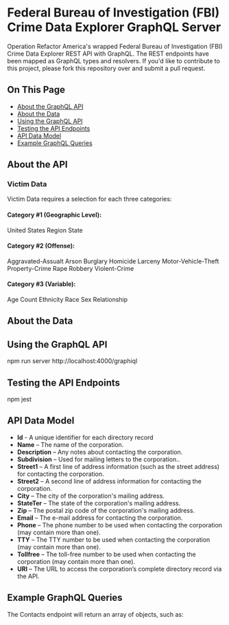 # Federal Bureau of Investigation (FBI) Crime Data Explorer GraphQL Server
Operation Refactor America's wrapped Federal Bureau of Investigation (FBI) Crime Data Explorer REST API with GraphQL. The REST endpoints have been mapped as GraphQL types and resolvers. If you'd like to contribute to this project, please fork this repository over and submit a pull request.

## On This Page
*  [About the GraphQL API](#about-the-api)
*  [About the Data](#about-the-data)
*  [Using the GraphQL API](#using-the-graphql-api)
*  [Testing the API Endpoints](#testing-the-api-endpoints)
*  [API Data Model](#api-data-model)
*  [Example GraphQL Queries](#example-graphql-queries)


## About the API
### Victim Data
Victim Data requires a selection for each three categories:

#### Category #1 (Geographic Level):
United States
Region
State

#### Category #2 (Offense):
Aggravated-Assualt
Arson
Burglary
Homicide
Larceny
Motor-Vehicle-Theft
Property-Crime
Rape
Robbery
Violent-Crime

#### Category #3 (Variable):
Age
Count
Ethnicity
Race
Sex
Relationship



## About the Data



## Using the GraphQL API
npm run server
http://localhost:4000/graphiql


## Testing the API Endpoints
npm jest


## API Data Model
*   **Id** - A unique identifier for each directory record
*   **Name** – The name of the corporation.
*   **Description** – Any notes about contacting the corporation.
*   **Subdivision** – Used for mailing letters to the corporation..
*   **Street1** – A first line of address information (such as the street address) for contacting the corporation.
*   **Street2** – A second line of address information for contacting the corporation.
*   **City** – The city of the corporation's mailing address.
*   **StateTer** – The state of the corporation's mailing address.
*   **Zip** – The postal zip code of the corporation's mailing address.
*   **Email** – The e-mail address for contacting the corporation.
*   **Phone** – The phone number to be used when contacting the corporation (may contain more than one).
*   **TTY** – The TTY number to be used when contacting the corporation (may contain more than one).
*   **Tollfree** – The toll-free number to be used when contacting the corporation (may contain more than one).
*   **URI** – The URL to access the corporation’s complete directory record via the API.

## Example GraphQL Queries

The Contacts endpoint will return an array of objects, such as:
